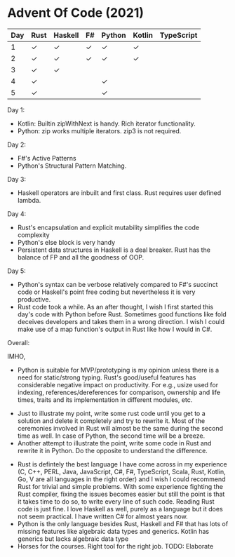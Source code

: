 # Advent Of Code (2021) 

| Day | Rust      | Haskell   | F#       | Python   | Kotlin    | TypeScript    | 
|-----|-----------|-----------|----------|----------|-----------|---------------|
| 1   | &#10003;  | &#10003;  | &#10003; | &#10003; | &#10003;  |               |
| 2   | &#10003;  | &#10003;  | &#10003; | &#10003; | &#10003;  |               |
| 3   | &#10003;  | &#10003;  |          |          |           |               |
| 4   | &#10003;  |           |          | &#10003; |           |               |
| 5   | &#10003;  |           |          | &#10003; |           |               |

Day 1:
* Kotlin: Builtin zipWithNext is handy. Rich iterator functionality.
* Python: zip works multiple iterators. zip3 is not required.

Day 2:
* F#'s Active Patterns
* Python's Structural Pattern Matching.

Day 3:
* Haskell operators are inbuilt and first class. Rust requires user defined lambda.

Day 4:
* Rust's encapsulation and explicit mutability simplifies the code complexity
* Python's else block is very handy
* Persistent data structures in Haskell is a deal breaker. Rust has the balance of FP and all the goodness of OOP. 

Day 5:
* Python's syntax can be verbose relatively compared to F#'s succinct code or Haskell's point free coding but nevertheless it is very productive. 
* Rust code took a while. As an after thought, I wish I first started this day's code with Python before Rust. Sometimes good functions like fold deceives developers and takes them in a wrong direction. I wish I could make use of a map function's output in Rust like how I would in C#.

Overall:

IMHO,

* Python is suitable for MVP/prototyping is my opinion unless there is a need for static/strong typing. Rust's good/useful features has considerable negative impact on productivity. For e.g., usize used for indexing, references/dereferences for comparison, ownership and life times, traits and its implementation in different modules, etc. 
- Just to illustrate my point, write some rust code until you get to a solution and delete it completely and try to rewrite it. Most of the ceremonies involved in Rust will almost be the same during the second time as well. In case of Python, the second time will be a breeze. 
- Another attempt to illustrate the point, write some code in Rust and rewrite it in Python. Do the opposite to understand the difference.
* Rust is defintely the best language I have come across in my experience (C, C++, PERL, Java, JavaScript, C#, F#, TypeScript, Scala, Rust, Kotlin, Go, V are all languages in the right order) and I wish I could recommend Rust for trivial and simple problems. With some experience fighting the Rust compiler, fixing the issues becomes easier but still the point is that it takes time to do so, to write every line of such code. Reading Rust code is just fine. I love Haskell as well, purely as a language but it does not seem practical. I have written C# for almost years now. 
* Python is the only language besides Rust, Haskell and F# that has lots of missing features like algebraic data types and generics. Kotlin has generics but lacks algebraic data type
* Horses for the courses. Right tool for the right job. TODO: Elaborate
